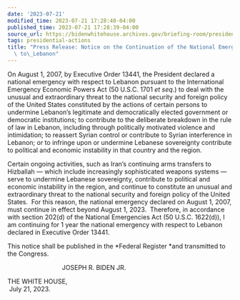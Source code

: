 ```yaml
---
date: '2023-07-21'
modified_time: 2023-07-21 17:28:40-04:00
published_time: 2023-07-21 17:28:39-04:00
source_url: https://bidenwhitehouse.archives.gov/briefing-room/presidential-actions/2023/07/21/press-release-notice-on-the-continuation-of-the-national-emergency-with-respect-to-lebanon/
tags: presidential-actions
title: "Press Release: Notice on the Continuation of the National Emergency with Respect\
  \ to\_Lebanon"
---
```

 
On August 1, 2007, by Executive Order 13441, the President declared a
national emergency with respect to Lebanon pursuant to the International
Emergency Economic Powers Act (50 U.S.C. 1701 *et seq*.) to deal with
the unusual and extraordinary threat to the national security and
foreign policy of the United States constituted by the actions of
certain persons to undermine Lebanon’s legitimate and democratically
elected government or democratic institutions; to contribute to the
deliberate breakdown in the rule of law in Lebanon, including through
politically motivated violence and intimidation; to reassert Syrian
control or contribute to Syrian interference in Lebanon; or to infringe
upon or undermine Lebanese sovereignty contribute to political
and economic instability in that country and the region.

Certain ongoing activities, such as Iran’s continuing arms transfers to
Hizballah — which include increasingly sophisticated weapons systems —
serve to undermine Lebanese sovereignty, contribute to political and
economic instability in the region, and continue to constitute an
unusual and extraordinary threat to the national security and foreign
policy of the United States.  For this reason, the national emergency
declared on August 1, 2007, must continue in effect beyond August 1,
2023.  Therefore, in accordance with section 202(d) of the National
Emergencies Act (50 U.S.C. 1622(d)), I am continuing for 1 year the
national emergency with respect to Lebanon declared in Executive Order
13441.

This notice shall be published in the *Federal Register *and transmitted
to the Congress.

                               JOSEPH R. BIDEN JR.

THE WHITE HOUSE,  
 July 21, 2023.
